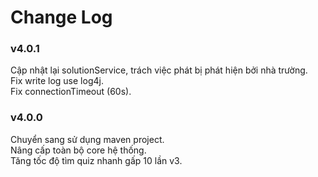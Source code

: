 # Change Log
### v4.0.1
Cập nhật lại solutionService, trách việc phát bị phát hiện bởi nhà trường.  
Fix write log use log4j.  
Fix connectionTimeout (60s).  

### v4.0.0
Chuyển sang sử dụng maven project.  
Nâng cấp toàn bộ core hệ thống.  
Tăng tốc độ tìm quiz nhanh gấp 10 lần v3.
